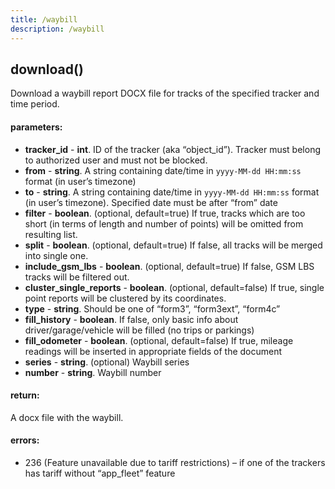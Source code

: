 ```yaml
---
title: /waybill
description: /waybill
---
```


## download()
Download a waybill report DOCX file for tracks of the specified tracker and time period.

#### parameters:
* **tracker_id** - **int**. ID of the tracker (aka “object_id”). Tracker must belong to authorized user and must not be blocked.
* **from** - **string**. A string containing date/time in `yyyy-MM-dd HH:mm:ss` format (in user’s timezone)
* **to** - **string**. A string containing date/time in `yyyy-MM-dd HH:mm:ss` format (in user’s timezone). Specified date must be after “from” date
* **filter** - **boolean**. (optional, default=true) If true, tracks which are too short (in terms of length and number of points) will be omitted from resulting list.
* **split** - **boolean**. (optional, default=true) If false, all tracks will be merged into single one.
* **include_gsm_lbs** - **boolean**. (optional, default=true) If false, GSM LBS tracks will be filtered out.
* **cluster_single_reports** - **boolean**. (optional, default=false) If true, single point reports will be clustered by its coordinates.
* **type** - **string**. Should be one of “form3”, “form3ext”, “form4c”
* **fill_history** - **boolean**. If false, only basic info about driver/garage/vehicle will be filled (no trips or parkings)
* **fill_odometer** - **boolean**. (optional, default=false) If true, mileage readings will be inserted in appropriate fields of the document
* **series** - **string**. (optional) Waybill series
* **number** - **string**. Waybill number

#### return:
A docx file with the waybill.

#### errors:
*   236 (Feature unavailable due to tariff restrictions) – if one of the trackers has tariff without “app_fleet” feature
